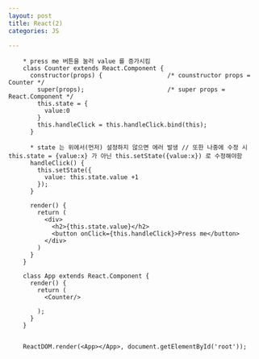 ```yaml
---
layout: post
title: React(2)
categories: JS

---
```




        * press me 버튼을 눌러 value 를 증가시킴 
        class Counter extends React.Component {
          constructor(props) {                  /* counstructor props = Counter */ 
            super(props);                       /* super props = React.Component */
            this.state = {
              value:0
            }
            this.handleClick = this.handleClick.bind(this);
          }

          * state 는 위에서(먼저) 설정하지 않으면 에러 발생 // 또한 나중에 수정 시 this.state = {value:x} 가 아닌 this.setState({value:x}) 로 수정해야함
          handleClick() {
            this.setState({
              value: this.state.value +1
            });
          }

          render() {
            return (
              <div>
                <h2>{this.state.value}</h2>
                <button onClick={this.handleClick}>Press me</button>
              </div>
            )
          }
        }

        class App extends React.Component {
          render() {
            return (
              <Counter/>

            );
          }
        }


        ReactDOM.render(<App></App>, document.getElementById('root'));
